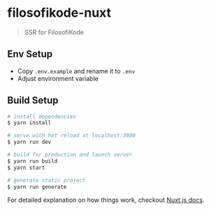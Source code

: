 # filosofikode-nuxt

> SSR for FilosofiKode

## Env Setup
- Copy `.env.example` and rename it to `.env`
- Adjust environment variable

## Build Setup

``` bash
# install dependencies
$ yarn install

# serve with hot reload at localhost:3000
$ yarn run dev

# build for production and launch server
$ yarn run build
$ yarn start

# generate static project
$ yarn run generate
```

For detailed explanation on how things work, checkout [Nuxt.js docs](https://nuxtjs.org).

